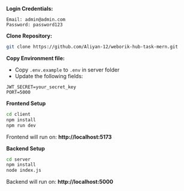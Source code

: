 
**Login Credentials:**
```
Email: admin@admin.com
Password: password123
```

**Clone Repository:**
```bash
git clone https://github.com/Aliyan-12/weborik-hub-task-mern.git
```

**Copy Environment file:**
- Copy `.env.example` to `.env` in server folder
- Update the following fields:
```
JWT_SECRET=your_secret_key
PORT=5000
```

**Frontend Setup**
```bash
cd client
npm install
npm run dev
```
Frontend will run on: **http://localhost:5173**

**Backend Setup**
```bash
cd server
npm install
node index.js
```
Backend will run on: **http://localhost:5000**

